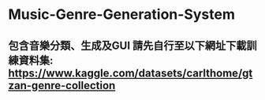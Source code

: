 # Music-Genre-Generation-System
包含音樂分類、生成及GUI
請先自行至以下網址下載訓練資料集: https://www.kaggle.com/datasets/carlthome/gtzan-genre-collection
---
